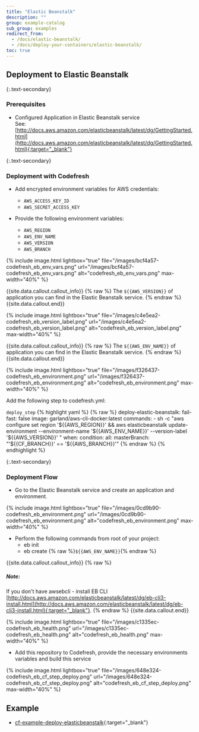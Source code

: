 ```yaml
---
title: "Elastic Beanstalk"
description: ""
group: example-catalog
sub_group: examples
redirect_from:
  - /docs/elastic-beanstalk/
  - /docs/deploy-your-containers/elastic-beanstalk/
toc: true
---
```


## Deployment to Elastic Beanstalk

{:.text-secondary}
### Prerequisites

- Configured Application in Elastic Beanstalk service <br>
  See: [http://docs.aws.amazon.com/elasticbeanstalk/latest/dg/GettingStarted.html](http://docs.aws.amazon.com/elasticbeanstalk/latest/dg/GettingStarted.html){:target="_blank"}

{:.text-secondary}
### Deployment with Codefresh
- Add encrypted environment variables for AWS credentials:
     * `AWS_ACCESS_KEY_ID`
     * `AWS_SECRET_ACCESS_KEY`
     
- Provide the following environment variables:
    * `AWS_REGION`
    * `AWS_ENV_NAME`
    * `AWS_VERSION`
    * `AWS_BRANCH`
    
{% include 
image.html 
lightbox="true" 
file="/images/bcf4a57-codefresh_eb_env_vars.png" 
url="/images/bcf4a57-codefresh_eb_env_vars.png"
alt="codefresh_eb_env_vars.png" 
max-width="40%"
%}

{{site.data.callout.callout_info}}
{% raw %}
The ``${{AWS_VERSION}}`` of application you can find in the Elastic Beanstalk service.
{% endraw %}
{{site.data.callout.end}}

{% include 
image.html 
lightbox="true" 
file="/images/c4e5ea2-codefresh_eb_version_label.png" 
url="/images/c4e5ea2-codefresh_eb_version_label.png"
alt="codefresh_eb_version_label.png" 
max-width="40%"
%}

{{site.data.callout.callout_info}}
{% raw %}
The ``${{AWS_ENV_NAME}}`` of application you can find in the Elastic Beanstalk service.
{% endraw %}
{{site.data.callout.end}}

{% include 
image.html 
lightbox="true" 
file="/images/f326437-codefresh_eb_environment.png" 
url="/images/f326437-codefresh_eb_environment.png"
alt="codefresh_eb_environment.png" 
max-width="40%"
%}

Add the following step to codefresh.yml:

  `deploy_step`
{% highlight yaml %}
{% raw %}
deploy-elastic-beanstalk:
    fail-fast: false
    image: garland/aws-cli-docker:latest
    commands:
     - sh -c  "aws configure set region '${{AWS_REGION}}' && aws elasticbeanstalk update-environment --environment-name '${{AWS_ENV_NAME}}' --version-label '${{AWS_VERSION}}' "
    when:
      condition:
        all:
          masterBranch: "'${{CF_BRANCH}}' == '${{AWS_BRANCH}}'"
{% endraw %}
{% endhighlight %}

{:.text-secondary}
### Deployment Flow
- Go to the Elastic Beanstalk service and create an application and environment.


{% include 
image.html 
lightbox="true" 
file="/images/0cd9b90-codefresh_eb_environment.png" 
url="/images/0cd9b90-codefresh_eb_environment.png"
alt="codefresh_eb_environment.png" 
max-width="40%"
%}

- Perform the following commands from root of your project:
    * eb init
    * eb create {% raw %}`${{AWS_ENV_NAME}}`{% endraw %}

{{site.data.callout.callout_info}}
{% raw %}
##### Note:

If you don't have awsebcli - install EB CLI [http://docs.aws.amazon.com/elasticbeanstalk/latest/dg/eb-cli3-install.html](http://docs.aws.amazon.com/elasticbeanstalk/latest/dg/eb-cli3-install.html){:target="_blank"}.
{% endraw %}
{{site.data.callout.end}}

{% include 
image.html 
lightbox="true" 
file="/images/c1335ec-codefresh_eb_health.png" 
url="/images/c1335ec-codefresh_eb_health.png"
alt="codefresh_eb_health.png" 
max-width="40%"
%}

- Add this repository to Codefresh, provide the necessary environments variables and build this service

{% include 
image.html 
lightbox="true" 
file="/images/648e324-codefresh_eb_cf_step_deploy.png" 
url="/images/648e324-codefresh_eb_cf_step_deploy.png"
alt="codefresh_eb_cf_step_deploy.png" 
max-width="40%"
%}

## Example

* [cf-example-deploy-elasticbeanstalk](https://github.com/codefreshdemo/cf-example-deploy-elasticbeanstalk){:target="_blank"}


